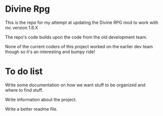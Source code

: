 Divine Rpg
==========

This is the repo for my attempt at updating the Divine RPG mod to work with mc version 1.6.X

The repo's code builds upon the code from the old development team.

None of the current coders of this project worked on the earlier dev team though so it's an interesting and bumpy ride!


To do list
===

Write some documentation on how we want stuff to be organized and where to find stuff.

Write information about the project.

Write a better readme file.



